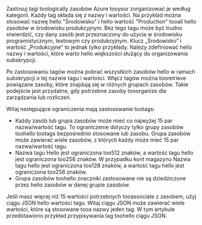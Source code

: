 Zastosuj tagi toologically zasobów Azure tooyour zorganizować je według kategorii. Każdy tag składa się z nazwy i wartości. Na przykład można stosować nazwę hello "Środowisko" i hello wartość "Production" tooall hello zasobów w środowisku produkcyjnym. Bez tego tagu może być trudno stwierdzić, czy dany zasób jest przeznaczony do użycia w środowisku programistycznym, testowym czy produkcyjnym. Klucz „Środowisko” i wartość „Produkcyjne” to jednak tylko przykłady. Należy zdefiniować hello nazwy i wartości, które warto hello większości służący do organizowania subskrypcji.

Po zastosowaniu tagów można pobrać wszystkich zasobów hello w ramach subskrypcji o tej nazwie tagu i wartości. Włącz tagów można tooretrieve powiązane zasoby, które znajdują się w różnych grupach zasobów. Takie podejście jest przydatne, gdy potrzebne zasoby tooorganize dla zarządzania lub rozliczeń.

Witaj następujące ograniczenia mają zastosowanie tootags:

* Każdy zasób lub grupa zasobów może mieć co najwyżej 15 par nazwa/wartość tagu. To ograniczenie dotyczy tylko grupy zasobów toohello tootags bezpośrednio stosowane lub zasobu. Grupa zasobów może zawierać wiele zasobów, z których każdy może mieć 15 par nazwa/wartość tagu. 
* Nazwa tagu Hello jest ograniczona too512 znaków, a wartość tagu hello jest ograniczona too256 znaków. W przypadku kont magazynu Nazwa tagu hello jest ograniczona too128 znaków, a wartość tagu hello jest ograniczona too256 znaków.
* Grupa zasobów toohello znaczniki zastosowane nie są dziedziczone przez hello zasobów w danej grupie zasobów. 

Jeśli masz więcej niż 15 wartości potrzebnych tooassociate z zasobem, użyj ciągu JSON hello wartości tagu. Witaj ciągu JSON może zawierać wiele wartości, które są stosowane tooa nazwy jeden tag. W tym artykule przedstawiono przykład przypisywania tag toohello ciągu JSON.

